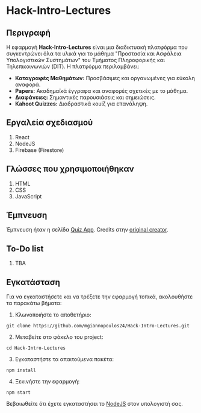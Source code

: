 # Hack-Intro-Lectures

## Περιγραφή 

Η εφαρμογή **Hack-Intro-Lectures** είναι μια διαδικτυακή πλατφόρμα που συγκεντρώνει όλα τα υλικά για το μάθημα "Προστασία και Ασφάλεια Υπολογιστικών Συστημάτων" του Τμήματος Πληροφορικής και Τηλεπικοινωνιών (DIT). Η πλατφόρμα περιλαμβάνει:

- **Καταγραφές Μαθημάτων:** Προσβάσιμες και οργανωμένες για εύκολη αναφορά.
- **Papers:** Ακαδημαϊκά έγγραφα και αναφορές σχετικές με το μάθημα.
- **Διαφάνειες:** Σημαντικές παρουσιάσεις και σημειώσεις.
- **Kahoot Quizzes:** Διαδραστικά κουίζ για επανάληψη.

## Εργαλεία σχεδιασμού

1. React
2. NodeJS
3. Firebase (Firestore)

## Γλώσσες που χρησιμοποιήθηκαν

1. HTML
2. CSS 
3. JavaScript

## Έμπνευση

Έμπνευση ήταν η σελίδα [Quiz App](https://starlit-daffodil-2e4733.netlify.app/). Credits στην [original creator](https://github.com/matinanadali).

## To-Do list
1. TBA

## Εγκατάσταση 
Για να εγκαταστήσετε και να τρέξετε την εφαρμογή τοπικά, ακολουθήστε τα παρακάτω βήματα:
1. Κλωνοποιήστε το αποθετήριο:
```console
git clone https://github.com/mgiannopoulos24/Hack-Intro-Lectures.git
```
2. Μεταβείτε στο φάκελο του project:
```console
cd Hack-Intro-Lectures
```
3. Εγκαταστήστε τα απαιτούμενα πακέτα:
```console
npm install
```
4. Ξεκινήστε την εφαρμογή:
```console
npm start
```

Βεβαιωθείτε ότι έχετε εγκαταστήσει το [NodeJS](https://nodejs.org/en) στον υπολογιστή σας.

